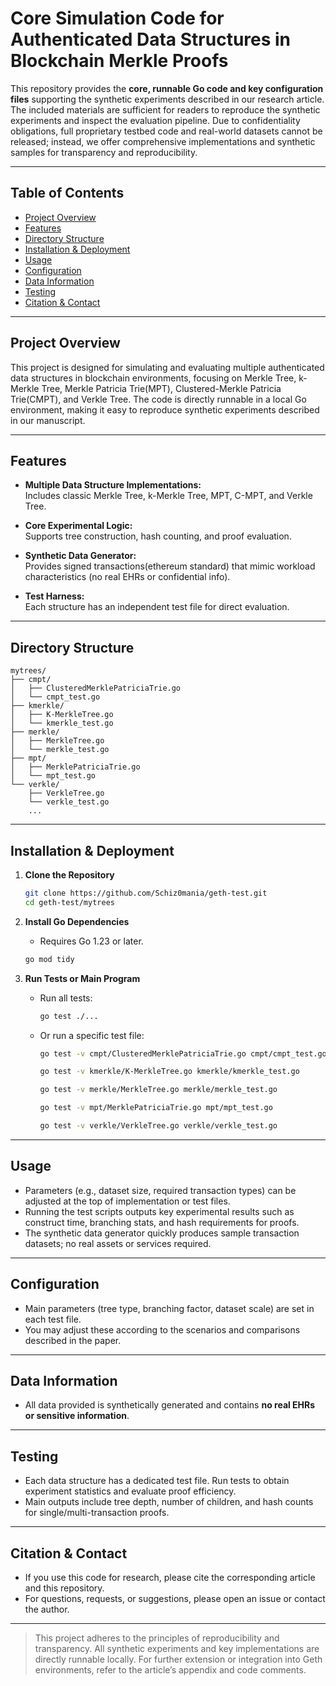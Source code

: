 # Core Simulation Code for Authenticated Data Structures in Blockchain Merkle Proofs

This repository provides the **core, runnable Go code and key configuration files** supporting the synthetic experiments described in our research article. The included materials are sufficient for readers to reproduce the synthetic experiments and inspect the evaluation pipeline. Due to confidentiality obligations, full proprietary testbed code and real-world datasets cannot be released; instead, we offer comprehensive implementations and synthetic samples for transparency and reproducibility.

---

## Table of Contents

- [Project Overview](#project-overview)
- [Features](#features)
- [Directory Structure](#directory-structure)
- [Installation & Deployment](#installation--deployment)
- [Usage](#usage)
- [Configuration](#configuration)
- [Data Information](#data-information)
- [Testing](#testing)
- [Citation & Contact](#citation--contact)

---

## Project Overview

This project is designed for simulating and evaluating multiple authenticated data structures in blockchain environments, focusing on Merkle Tree, k-Merkle Tree, Merkle Patricia Trie(MPT), Clustered-Merkle Patricia Trie(CMPT), and Verkle Tree. The code is directly runnable in a local Go environment, making it easy to reproduce synthetic experiments described in our manuscript.

---

## Features

- **Multiple Data Structure Implementations:**  
  Includes classic Merkle Tree, k-Merkle Tree, MPT, C-MPT, and Verkle Tree.

- **Core Experimental Logic:**  
  Supports tree construction, hash counting, and proof  evaluation.

- **Synthetic Data Generator:**  
  Provides signed transactions(ethereum standard) that mimic workload characteristics (no real EHRs or confidential info).

- **Test Harness:**  
  Each structure has an independent test file for direct evaluation.

---

## Directory Structure

```
mytrees/                
├── cmpt/
│   ├── ClusteredMerklePatriciaTrie.go
│   └── cmpt_test.go
├── kmerkle/
│   ├── K-MerkleTree.go
│   └── kmerkle_test.go
├── merkle/
│   ├── MerkleTree.go
│   └── merkle_test.go
├── mpt/
│   ├── MerklePatriciaTrie.go
│   └── mpt_test.go
└── verkle/
    ├── VerkleTree.go
    └── verkle_test.go
    ...

```


---

## Installation & Deployment

1. **Clone the Repository**
   ```bash
   git clone https://github.com/Schiz0mania/geth-test.git
   cd geth-test/mytrees
   ```

2. **Install Go Dependencies**
    - Requires Go 1.23 or later.
   ```bash
   go mod tidy
   ```

3. **Run Tests or Main Program**
    - Run all tests:
      ```bash
      go test ./...
      ```
    - Or run a specific test file:
      ```bash 
      go test -v cmpt/ClusteredMerklePatriciaTrie.go cmpt/cmpt_test.go
      ```
      ```bash
      go test -v kmerkle/K-MerkleTree.go kmerkle/kmerkle_test.go
      ```
      ```bash
      go test -v merkle/MerkleTree.go merkle/merkle_test.go
      ```
      ```bash
      go test -v mpt/MerklePatriciaTrie.go mpt/mpt_test.go
      ```
      ```bash
      go test -v verkle/VerkleTree.go verkle/verkle_test.go
      ```

---

## Usage

- Parameters (e.g., dataset size, required transaction types) can be adjusted at the top of implementation or test files.
- Running the test scripts outputs key experimental results such as construct time, branching stats, and hash requirements for proofs.
- The synthetic data generator quickly produces sample transaction datasets; no real assets or services required.

---

## Configuration

- Main parameters (tree type, branching factor, dataset scale) are set in each test file.
- You may adjust these according to the scenarios and comparisons described in the paper.

---

## Data Information

- All data provided is synthetically generated and contains **no real EHRs or sensitive information**.


---

## Testing

- Each data structure has a dedicated test file. Run tests to obtain experiment statistics and evaluate proof efficiency.
- Main outputs include tree depth, number of children, and hash counts for single/multi-transaction proofs.

---

## Citation & Contact

- If you use this code for research, please cite the corresponding article and this repository.
- For questions, requests, or suggestions, please open an issue or contact the author.

---

> This project adheres to the principles of reproducibility and transparency. All synthetic experiments and key implementations are directly runnable locally. For further extension or integration into Geth environments, refer to the article’s appendix and code comments.
